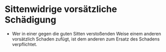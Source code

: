 # Sittenwidrige vorsätzliche Schädigung

- Wer in einer gegen die guten Sitten verstoßenden Weise einem anderen vorsätzlich Schaden zufügt, ist dem anderen zum Ersatz des Schadens verpflichtet.

